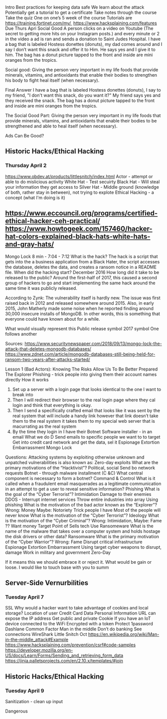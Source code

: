 Intro
Best practices for keeping data safe
We learn about the attack
Potentially get a tutorial to get a certificate
Take notes through the course
Take the quiz
One on one’s 5 week of the course
Tutorials are
https://training.fortinet.com/my/ 
https://www.hacksplaining.com/features 
Due Thurs Apri
Social Good
A person clicks on a video on Youtube (The secret to getting more hits on your Instagram posts.) and every minute or 2 in the video a ad is ran and sends a donation to Saint Judes Hospital.
I have a bag that is labeled Hostess donettes (donuts), my dad comes around and I say I don’t want this snack and offer it to Him. He says yes and I give it to him. The bag has a donut picture tapped to the front and inside are mini oranges from the tropics.

Social good:  Giving the person very important in my life foods that provide minerals, vitamins, and antioxidants that enable their bodies to strengthen his body to fight heal itself (when necessary).

Final Answer 
I have a bag that is labeled Hostess donettes (donuts), I say to my friend, "I don't want this snack, do you want it?" My friend says yes and they received the snack. The bag has a donut picture tapped to the front and inside are mini oranges from the tropics.

The Social Good Part:  Giving the person very important in my life foods that provide minerals, vitamins, and antioxidants that enable their bodies to be strengthened and able to heal itself (when necessary).


Ads Can Be Good?

## Historic Hacks/Ethical Hacking
### Thursday April 2
https://www.obdev.at/products/littlesnitch/index.html
Actor - attempt or able to do mislicious activity
White Hat - Test secuirty
Black Hat - Will steal your information they get access to
Silver Hat - Middle ground (knowledge of both, rather stay in between), not trying to explote
Ethical Hacking - a concept (what I'm doing is it)

https://www.eccouncil.org/programs/certified-ethical-hacker-ceh-practical/
https://www.howtogeek.com/157460/hacker-hat-colors-explained-black-hats-white-hats-and-gray-hats/
---
Mongo Lock
8 min - 7:04 - 7:12
What is the hack? The hack is a script that gets into the a business application from a Black Hater, the script accesses the database, deletes the data, and creates a ransom notice in a README file.
When did the hacking start? December 2016
How long did it take to be released to the public? Around the first-half of 2017, this caused a second group of hackers to go and start implementing the same hack around the same time it was publicly released.

According to Zynk: The vulnerability itself is hardly new. The issue was first raised back in 2012 and released somewhere around 2015. Also, in early 2015, John Matherly made some noise when he reported finding around 30,000 insecure installs of MongoDB. In other words, this is something that everyone could have known about for a while.

What would visually represent this
Public release symbol
2017 symbol
One follows another

Sources:
https://www.securitynewspaper.com/2018/09/13/mongo-lock-the-attack-that-deletes-mongodb-databases/
https://www.zdnet.com/article/mongodb-databases-still-being-held-for-ransom-two-years-after-attacks-started/

Lesson 1 (Bad Actors):
Knowing The Risks Allow Us To Be Better Prepared
The Explorer 
Phishing - trick people into giving them their account names directly
How it works
1. Set up a server with a login page that looks identical to the one I want to break into
2. Then I will redirect their browser to the real login page where they cal login and think that everything is okay.
3. Then I send a specifically crafted email that looks like it was sent by the real system that will include a handy link however that link doesn’t take them to the real system it takes them to my special web server that is macurrating as the real system
4. By the time they login in I have their
Botnet
Software installer - in an email
What we do
D
Send emails to specific people we want to to target
Get into credit card network and get the data, sel it 
Espionage
Extortion
Embarrassment
Mongo Lock

Questions:
Attacking systems by exploiting otherwise unknown and unpatched vulnerabilities is also known as: Zero-day exploits
What are the primary motivations of the “Hacktivist”? Political, social
Send bo network requests
Botnet - through malware installment (C &C)
What central component is necessary to form a botnet? Command & Control
What is it called when a fraudulent email masquerades as a legitimate communication in an attempt to get a user to reveal sensitive information? Phishing
What is the goal of the “Cyber Terrorist”? Intimidation
 Damage to their enemies
DDOS - Interrupt internet services
Throw entire industries into array
Using phishing
What is the motivation of the bad actor known as the “Explorer”? Wrong: Money Maybe: Notoriety 
Trick people 
I have 
Most of the people will never know
What is the motivation of the “Cyber Terrorist”? Ideology
What is the motivation of the “Cyber Criminal”? Wrong: Intimidation, Maybe: Fame ??
Want money
Target Point of Sells tech
Use Ransomeware
What is the name of the malware that takes over a computer system and holds hostage the disk drivers or other data? Ransomware
What is the primary motivation of the “Cyber Warrior”? Wrong: Fame
Disrupt critical infrastructure
Espionage
Extortion
Embarrassment
Using target cyber weapons to disrupt, damage
Work in military and government
Zero-Day

If it means this we should embrace it or reject it. What would be gain or loose.
I would like to touch base with you to summ

## Server-Side Vernurbilities
### Tuesday April 7
SSL
Why would a hacker want to take advantage of cookies and local storage?
Location of user
Credit Card Data
Personal Information 
URL can expose the IP address
 Get public and private 
Cookie
If you have an IoT device connected to the WiFi 
Encrypted with a token
Protect
1password
Dashlane
Common Factor 
Man in the middle
Don’t do banking 
See connections
WireShark
Little Snitch
Oct
https://en.wikipedia.org/wiki/Man-in-the-middle_attack#Example
https://www.hacksplaining.com/prevention/csrf#code-samples
https://developer.mozilla.org/en-US/docs/Learn/Forms/Sending_and_retrieving_form_data
https://jinja.palletsprojects.com/en/2.10.x/templates/#join

## Historic Hacks/Ethical Hacking
### Tuesday April 9
Sanitization - clean up input 

Dangerous 
<script> tag
1 OR 1

Client Side vs 
Use String parser to 
Spaces turn into percent signs
URL Encoding
+ and be converted to %2B
Python function take in any <
String manipulation and not have sanitization on user input can put one’s application at risk for SQL injection

XSS Attacks
Hackers fail one thousand times before they get the big score
If Stay secure from other countries

DomPurify
Dynamic Content - anything user inputs
In medium any code you see
CORS - Request coming from different domains
Nonlinking links

Homework:

You have been hacked! What Do?
Class 04/16/20
Social Media Groups
Sharing your high school first car
Bad Idea to share:
They are your security questions
The person maybe already has your email, name, maybe even phone number and try to pose as you in your online accounts
Don’t be afraid of what they can do now, br aware what they can do in the future
For an enterprise
2012
Before then lets build a good product
After, lets get data so we can monetize
Prevention
The Human Firewall
Technical Leaders
How you handle the worst of times
Does the Incident Require a Response
Honeypot
Just research how they were apple to hac
When the 
Before the Attack
Know your tenacity 
Know how you can be attacked
Understand your process
When you know your users pro
After the attack
Recovery is hard
Pride is hurt
Take stock of your inventory
Haveibeenpwned.com
Homework is hacksplanning and web security certificate

## How to Send Secret Messages
### April 21
- Midterm grades have to be submitted Friday morning by instructors
- Store a secret message in a message

- Is the safest for someone to come up with their own cypher to encript your data? You need to hire an crptogher because someone more experienced or knowledgable with bad intentions to sit down and figure out the methods to encrypt the data and encrypt all your data for

# Cypher goes by 2
- Only certain amount of Bitcoin
    - The founder said there are only 23 million 
    -  
# Grandaddy of everything - RSA Key
- used to share data over a network in a safe way
- when you send data over it is always encrypt
- How many ways to encrypt somethin
# https://www.eff.org/ 
# The highest number that can be represented by 8 bit 